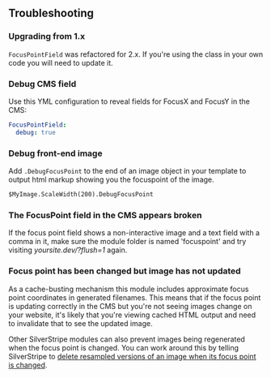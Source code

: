 ## Troubleshooting

### Upgrading from 1.x

`FocusPointField` was refactored for 2.x. If you're using the class in your own code you will need to update it.

### Debug CMS field

Use this YML configuration to reveal fields for FocusX and FocusY in the CMS:

```yml
FocusPointField:
  debug: true
```

### Debug front-end image

Add `.DebugFocusPoint` to the end of an image object in your template to output html markup showing you the focuspoint of the image.

```html
$MyImage.ScaleWidth(200).DebugFocusPoint
```

### The FocusPoint field in the CMS appears broken

If the focus point field shows a non-interactive image and a text field with a comma in it, make sure the module folder is named 'focuspoint' and try visiting *yoursite.dev/?flush=1* again.

### Focus point has been changed but image has not updated

As a cache-busting mechanism this module includes approximate focus point coordinates in generated filenames. This means that if the focus point is updating correctly in the CMS but you're not seeing images change on your website, it's likely that you're viewing cached HTML output and need to invalidate that to see the updated image.

Other SilverStripe modules can also prevent images being regenerated when the focus point is changed. You can work around this by telling SilverStripe to [delete resampled versions of an image when its focus point is changed](#flush-generated-images-on-focus-point-change).
